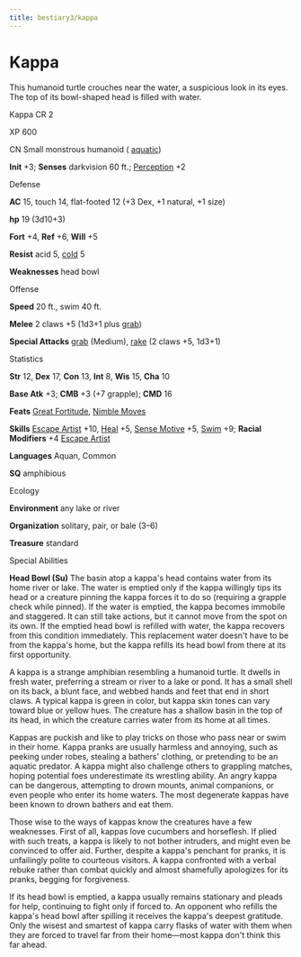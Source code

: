 ```yaml
---
title: bestiary3/kappa
---
```

# Kappa

This humanoid turtle crouches near the water, a suspicious look in its eyes. The top of its bowl-shaped head is filled with water.

Kappa CR 2

XP 600

CN Small monstrous humanoid ( [aquatic](monster_dir/creatureTypes#_aquatic-subtype))

**Init** +3; **Senses** darkvision 60 ft.; [Perception](skills/perception#_perception) +2

Defense

**AC** 15, touch 14, flat-footed 12 (+3 Dex, +1 natural, +1 size)

**hp** 19 (3d10+3)

**Fort** +4, **Ref** +6, **Will** +5

**Resist** acid 5, [cold](monster_dir/creatureTypes#_cold-subtype) 5

**Weaknesses** head bowl

Offense

**Speed** 20 ft., swim 40 ft.

**Melee** 2 claws +5 (1d3+1 plus [grab](monsters/universalMonsterRules#_grab))

**Special Attacks** [grab](monster_dir/universalMonsterRules#_grab) (Medium), [rake](monsters/universalMonsterRules#_rake) (2 claws +5, 1d3+1)

Statistics

**Str** 12, **Dex** 17, **Con** 13, **Int** 8, **Wis** 15, **Cha** 10

**Base Atk** +3; **CMB** +3 (+7 grapple); **CMD** 16

**Feats** [Great Fortitude](feats#_great-fortitude), [Nimble Moves](feats#_nimble-moves)

**Skills** [Escape Artist](skill_dir/escapeArtist#_escape-artist) +10, [Heal](skills/heal#_heal) +5, [Sense Motive](skill_dir/senseMotive#_sense-motive) +5, [Swim](skills/swim#_swim) +9; **Racial Modifiers** +4 [Escape Artist](skill_dir/escapeArtist#_escape-artist)

**Languages** Aquan, Common

**SQ** amphibious

Ecology

**Environment** any lake or river

**Organization** solitary, pair, or bale (3–6)

**Treasure** standard

Special Abilities

**Head Bowl (Su)** The basin atop a kappa's head contains water from its home river or lake. The water is emptied only if the kappa willingly tips its head or a creature pinning the kappa forces it to do so (requiring a grapple check while pinned). If the water is emptied, the kappa becomes immobile and staggered. It can still take actions, but it cannot move from the spot on its own. If the emptied head bowl is refilled with water, the kappa recovers from this condition immediately. This replacement water doesn't have to be from the kappa's home, but the kappa refills its head bowl from there at its first opportunity.

A kappa is a strange amphibian resembling a humanoid turtle. It dwells in fresh water, preferring a stream or river to a lake or pond. It has a small shell on its back, a blunt face, and webbed hands and feet that end in short claws. A typical kappa is green in color, but kappa skin tones can vary toward blue or yellow hues. The creature has a shallow basin in the top of its head, in which the creature carries water from its home at all times.

Kappas are puckish and like to play tricks on those who pass near or swim in their home. Kappa pranks are usually harmless and annoying, such as peeking under robes, stealing a bathers' clothing, or pretending to be an aquatic predator. A kappa might also challenge others to grappling matches, hoping potential foes underestimate its wrestling ability. An angry kappa can be dangerous, attempting to drown mounts, animal companions, or even people who enter its home waters. The most degenerate kappas have been known to drown bathers and eat them.

Those wise to the ways of kappas know the creatures have a few weaknesses. First of all, kappas love cucumbers and horseflesh. If plied with such treats, a kappa is likely to not bother intruders, and might even be convinced to offer aid. Further, despite a kappa's penchant for pranks, it is unfailingly polite to courteous visitors. A kappa confronted with a verbal rebuke rather than combat quickly and almost shamefully apologizes for its pranks, begging for forgiveness.

If its head bowl is emptied, a kappa usually remains stationary and pleads for help, continuing to fight only if forced to. An opponent who refills the kappa's head bowl after spilling it receives the kappa's deepest gratitude. Only the wisest and smartest of kappa carry flasks of water with them when they are forced to travel far from their home—most kappa don't think this far ahead.

